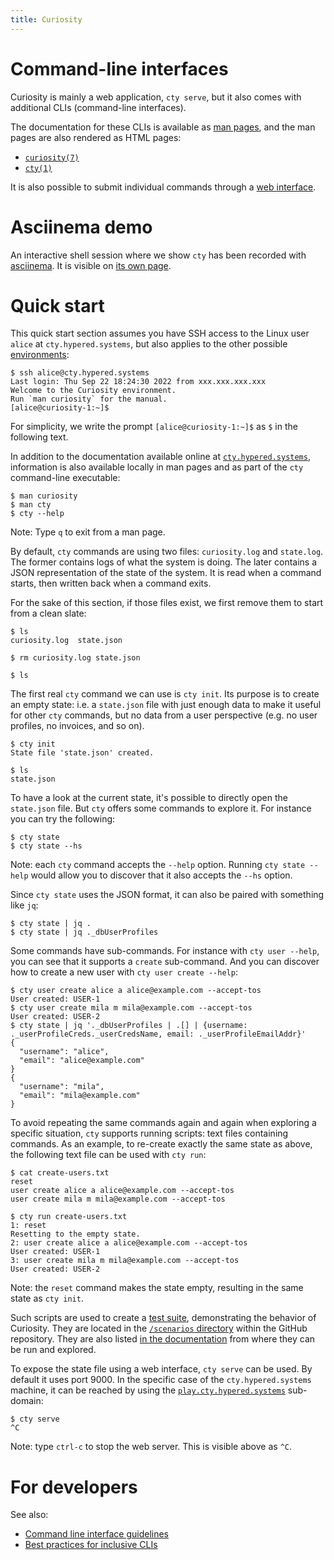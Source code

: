 ```yaml
---
title: Curiosity
---
```


# Command-line interfaces

Curiosity is mainly a web application, `cty serve`, but it also comes with
additional CLIs (command-line interfaces).

The documentation for these CLIs is available as [man
pages](https://en.wikipedia.org/wiki/Man_page), and the man pages are also
rendered as HTML pages:

- [`curiosity(7)`](/documentation/clis/curiosity.7)
- [`cty(1)`](/documentation/clis/cty.1)

It is also possible to submit individual commands through a [web
interface](/run).

# Asciinema demo

An interactive shell session where we show `cty` has been recorded with
[asciinema](https://asciinema.org/). It is visible on [its own
page](/documentation/asciinema).

# Quick start

This quick start section assumes you have SSH access to the Linux user `alice`
at `cty.hypered.systems`, but also applies to the other possible
[environments](/documentation/environments):

```
$ ssh alice@cty.hypered.systems
Last login: Thu Sep 22 18:24:30 2022 from xxx.xxx.xxx.xxx
Welcome to the Curiosity environment.
Run `man curiosity` for the manual.
[alice@curiosity-1:~]$
```

For simplicity, we write the prompt `[alice@curiosity-1:~]$` as `$` in the
following text.

In addition to the documentation available online at
[`cty.hypered.systems`](https://cty.hypered.systems/documentation), information is also
available locally in man pages and as part of the `cty` command-line
executable:

```
$ man curiosity
$ man cty
$ cty --help
```

Note: Type `q` to exit from a man page.

By default, `cty` commands are using two files: `curiosity.log` and
`state.log`. The former contains logs of what the system is doing. The later
contains a JSON representation of the state of the system. It is read when a
command starts, then written back when a command exits.

For the sake of this section, if those files exist, we first remove them to
start from a clean slate:

```
$ ls
curiosity.log  state.json

$ rm curiosity.log state.json

$ ls

```

The first real `cty` command we can use is `cty init`. Its purpose is to create
an empty state: i.e. a `state.json` file with just enough data to make it
useful for other `cty` commands, but no data from a user perspective (e.g. no
user profiles, no invoices, and so on).

```
$ cty init
State file 'state.json' created.

$ ls
state.json

```

To have a look at the current state, it's possible to directly open the
`state.json` file. But `cty` offers some commands to explore it. For instance
you can try the following:

```
$ cty state
$ cty state --hs
```

Note: each `cty` command accepts the `--help` option. Running `cty state
--help` would allow you to discover that it also accepts the `--hs` option.

Since `cty state` uses the JSON format, it can also be paired with something
like `jq`:

```
$ cty state | jq .
$ cty state | jq ._dbUserProfiles
```

Some commands have sub-commands. For instance with `cty user --help`, you can
see that it supports a `create` sub-command. And you can discover how to create
a new user with `cty user create --help`:

```
$ cty user create alice a alice@example.com --accept-tos
User created: USER-1
$ cty user create mila m mila@example.com --accept-tos
User created: USER-2
$ cty state | jq '._dbUserProfiles | .[] | {username: ._userProfileCreds._userCredsName, email: ._userProfileEmailAddr}'
{
  "username": "alice",
  "email": "alice@example.com"
}
{
  "username": "mila",
  "email": "mila@example.com"
}
```

To avoid repeating the same commands again and again when exploring a specific
situation, `cty` supports running scripts: text files containing commands. As
an example, to re-create exactly the same state as above, the following text
file can be used with `cty run`:

```
$ cat create-users.txt
reset
user create alice a alice@example.com --accept-tos
user create mila m mila@example.com --accept-tos

$ cty run create-users.txt
1: reset
Resetting to the empty state.
2: user create alice a alice@example.com --accept-tos
User created: USER-1
3: user create mila m mila@example.com --accept-tos
User created: USER-2
```

Note: the `reset` command makes the state empty, resulting in the same state as
`cty init`.

Such scripts are used to create a [test suite](/documentation/tests),
demonstrating the behavior of Curiosity. They are located in the [`/scenarios`
directory](https://github.com/hypered/curiosity/tree/main/scenarios) within the
GitHub repository. They are also listed [in the
documentation](/documentation/scenarios#scenarios) from where they can be run
and explored.

To expose the state file using a web interface, `cty serve` can be used. By
default it uses port 9000. In the specific case of the `cty.hypered.systems` machine,
it can be reached by using the [`play.cty.hypered.systems`](https://play.cty.hypered.systems)
sub-domain:

```
$ cty serve
^C
```

Note: type `ctrl-c` to stop the web server. This is visible above as `^C`.

# For developers

See also:

- [Command line interface guidelines](https://clig.dev/)
- [Best practices for inclusive
  CLIs](https://seirdy.one/posts/2022/06/10/cli-best-practices/)
